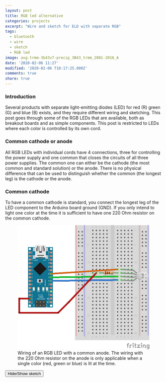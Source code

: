 ```yaml
---
layout: post
title: RGB led alternative
categories: projects
excerpt: "Wire and sketch for ELD with separate RGB"
tags:
  - bluetooth
  - wire
  - sketch
  - RGB led
image: avg-trmm-3b43v7-precip_3B43_trmm_2001-2016_A
date: '2020-02-06 11:27'
modified: '2020-02-06 T18:17:25.000Z'
comments: true
share: true
---
```

<script src="https://karttur.github.io/common/assets/js/karttur/togglediv.js"></script>
### Introduction

Several products with separate light-emitting diodes (LED) for red (R) green (G) and blue (B) exists, and they require different wiring and sketching. This post goes through some of the RGB LEDs that are available, both as breakout boards and as simple components. This post is restricted to LEDs where each color is controlled by its own cord.

### Common cathode or anode

All RGB LEDs with individual cords have 4 connections, three for controlling the power supply and one common that closes the circuits of all three power supplies. The common one can either be the cathode (the most common and standard solution) or the anode. There is no physical difference that can be used to distinguish whether the common (the longest leg) is the cathode or the anode.

### Common cathode

To have a common cathode is standard, you connect the longest leg of the LED component to the Arduino board ground (GND). If you only intend to light one color at the time it is sufficient to have one 220 Ohm resistor on the common cathode.

<figure>
<img src="../../images/nano-led-RGB-cathode-rgb-only_bb.png">
<figcaption> Wiring of an RGB LED with a common anode. The wiring with the 220 Ohm resistor on the anode is only applicable when a single color (red, green or blue) is lit at the time. </figcaption>
</figure>

<button id= "toggleRGBcathodeOnly" onclick="hiddencode('RGBcathodeOnly')">Hide/Show sketch</button>

<div id="RGBcathodeOnly" style="display:none">
{% capture text-capture %}
{% raw %}
```
int red_light_pin= 4;
int green_light_pin = 5;
int blue_light_pin = 6;
void setup() {
  pinMode(red_light_pin, OUTPUT);
  pinMode(green_light_pin, OUTPUT);
  pinMode(blue_light_pin, OUTPUT);
}
void loop() {

  RGB_color(0, 255, 255); // Green
  delay(1000);
  RGB_color(255, 0, 255); // Red
  delay(1000);
  RGB_color(255, 255, 0); // Blue
  delay(1000);
}
void RGB_color(int red_light_value, int green_light_value, int blue_light_value)
 {
  analogWrite(red_light_pin, red_light_value);
  analogWrite(green_light_pin, green_light_value);
  analogWrite(blue_light_pin, blue_light_value);
}
```
{% endraw %}
{% endcapture %}
{% include widgets/toggle-code.html  toggle-text=text-capture  %}
</div>

#### All color combinations

If you want to mix two, or all, colors you need to put a 220 Ohm resistor on each.

<figure>
<img src="../../images/nano-led-RGB-cathode-rgb-combo_bb.png">
<figcaption> Wiring of an RGB LED with a common cathode. The wiring with a 220 Ohm resistor on each power supply allows any combination of lit LEDs. </figcaption>
</figure>

<button id= "toggleRGBcathodeCombo" onclick="hiddencode('RGBcathodeCombo')">Hide/Show sketch</button>

<div id="RGBcathodeCombo" style="display:none">
{% capture text-capture %}
{% raw %}
```
int red_light_pin= 4;
int green_light_pin = 5;
int blue_light_pin = 6;
void setup() {
  pinMode(red_light_pin, OUTPUT);
  pinMode(green_light_pin, OUTPUT);
  pinMode(blue_light_pin, OUTPUT);
}
void loop() {

  RGB_color(0, 255, 255); // Green
  delay(1000);
  RGB_color(255, 0, 255); // Red
  delay(1000);
  RGB_color(255, 255, 0); // Blue
  delay(1000);
}
void RGB_color(int red_light_value, int green_light_value, int blue_light_value)
 {
  analogWrite(red_light_pin, red_light_value);
  analogWrite(green_light_pin, green_light_value);
  analogWrite(blue_light_pin, blue_light_value);
}
```
{% endraw %}
{% endcapture %}
{% include widgets/toggle-code.html  toggle-text=text-capture  %}
</div>

### Common anode

As noted above, also the anode can be the common connection point, in which case the longest (anode) leg is connected to power (5v).

#### Only red, green and blue

If you only intend to light one color at the time it is sufficient to have one 220 Ohm resistor on the common andode.

<figure>
<img src="../../images/nano-led-RGB-anode-rgb-only_bb.png">
<figcaption> Wiring of an RGB LED with a common anode. The wiring with the 220 Ohm resistor on the anode is only applicable when a single color (red, green or blue) is lit at the time. </figcaption>
</figure>

<button id= "toggleRGBanodeOnly" onclick="hiddencode('RGBanodeOnly')">Hide/Show sketch</button>

<div id="RGBanodeOnly" style="display:none">
{% capture text-capture %}
{% raw %}
```
int red_light_pin= 4;
int green_light_pin = 5;
int blue_light_pin = 6;
void setup() {
  pinMode(red_light_pin, OUTPUT);
  pinMode(green_light_pin, OUTPUT);
  pinMode(blue_light_pin, OUTPUT);
}
void loop() {

  RGB_color(0, 255, 255); // Green
  delay(1000);
  RGB_color(255, 0, 255); // Red
  delay(1000);
  RGB_color(255, 255, 0); // Blue
  delay(1000);
}
void RGB_color(int red_light_value, int green_light_value, int blue_light_value)
 {
  analogWrite(red_light_pin, red_light_value);
  analogWrite(green_light_pin, green_light_value);
  analogWrite(blue_light_pin, blue_light_value);
}
```
{% endraw %}
{% endcapture %}
{% include widgets/toggle-code.html  toggle-text=text-capture  %}
</div>

#### All color combinations

If you want to mix two, or all, colors you need to put a 220 Ohm resistor on each.

<figure>
<img src="../../images/nano-led-RGB-anode-rgb-combo_bb.png">
<figcaption> Wiring of an RGB LED with a common anode. The wiring with a 220 Ohm resistor on each power supply allows any combination of lit LEDs. </figcaption>
</figure>

<button id= "toggleRGBanodeCombo" onclick="hiddencode('RGBanodeCombo')">Hide/Show sketch</button>

<div id="RGBanodeCombo" style="display:none">
{% capture text-capture %}
{% raw %}
```
int red_light_pin= 4;
int green_light_pin = 5;
int blue_light_pin = 6;
void setup() {
  pinMode(red_light_pin, OUTPUT);
  pinMode(green_light_pin, OUTPUT);
  pinMode(blue_light_pin, OUTPUT);
}
void loop() {

  RGB_color(0, 255, 255); // Green
  delay(1000);
  RGB_color(255, 0, 255); // Red
  delay(1000);
  RGB_color(255, 255, 0); // Blue
  delay(1000);
}
void RGB_color(int red_light_value, int green_light_value, int blue_light_value)
 {
  analogWrite(red_light_pin, red_light_value);
  analogWrite(green_light_pin, green_light_value);
  analogWrite(blue_light_pin, blue_light_value);
}
```
{% endraw %}
{% endcapture %}
{% include widgets/toggle-code.html  toggle-text=text-capture  %}
</div>

### KY-009 Breakout board

The KY-009, built on the [SMD 5050 RGB component](../../components/component-SMD-5050-RGB) gives a more homogenous beam compared to the above LEDs and is probably the better choice for use with a spectrometer.

The KY-009 breakout board comes in two versions: with and without integrated resistors. You just have to inspect the breakout board to see if there are resistors built in. Below are two different sketches and two different wirings. The first sketch is more basic and applies different resistors for each power source (R=180 Ohn, B = G = 100 Ohm). The second wiring assembles all resistors (to 390 Ohm). The function does not seem to change dependent on the wiring.

Note that the fading is achieved using Pulse Width Modulation (PWM) and I am uncertain if this is really useful when it comes to using the LED as a light source for spectrometers. I will have to look into that and write a separate post. Later.

#### Basic

Sketch and wiring for the [KY-009 3-color full-color LED SMD modules](../../modules/module-KY-009-RGB-LED/). As the red (R) diode requires a lower voltage compared to green (G) and blue (B) you need to use 100 Ohm resistors for G and B and a 180 Ohm resistor for R.

<figure>
<img src="../../images/nano-led-ky-009_bb.png">
<figcaption> Wiring of th KY-009 breakout board with individual resistors for R (180 Ohm) G (100 Ohm) and B (100 Ohm). </figcaption>
</figure>

Basic sketch for looping over red, green, blue, cyan, magenta, yellow and white.

<button id= "toggleRGBanodeCombo" onclick="hiddencode('RGBanodeCombo')">Hide/Show sketch</button>

<div id="RGBanodeCombo" style="display:none">
{% capture text-capture %}
{% raw %}
```
int red_light_pin= 4;
int green_light_pin = 5;
int blue_light_pin = 6;
void setup() {
  pinMode(red_light_pin, OUTPUT);
  pinMode(green_light_pin, OUTPUT);
  pinMode(blue_light_pin, OUTPUT);
}
void loop() {
  RGB_color(255, 0, 0); // Red
  delay(1000);
  RGB_color(0, 0, 0); // none
  delay(100);
  RGB_color(0, 255, 0); // Green
  delay(1000);
  RGB_color(0, 0, 0); // none
  delay(100);
  RGB_color(0, 0, 255); // Blue
  delay(1000);
  RGB_color(0, 0, 0); // none
  delay(100);
  RGB_color(0, 255, 255); // Cyan
  delay(1000);
  RGB_color(0, 0, 0); // none
  delay(100);
  RGB_color(255, 0, 255); // Magenta
  delay(1000);
  RGB_color(0, 0, 0); // none
  delay(100);
  RGB_color(255, 255, 0); // Yellow
  delay(1000);
  RGB_color(0, 0, 0); // none
  delay(100);
  RGB_color(255, 255, 255); // White
  delay(3000);
  RGB_color(0, 0, 0); // none
  delay(5000);
}
void RGB_color(int red_light_value, int green_light_value, int blue_light_value)
 {
  analogWrite(red_light_pin, red_light_value);
  analogWrite(green_light_pin, green_light_value);
  analogWrite(blue_light_pin, blue_light_value);
}
```
{% endraw %}
{% endcapture %}
{% include widgets/toggle-code.html  toggle-text=text-capture  %}
</div>

Sketch for testing the fading of all three colors uisng PWM. It works for G and B, but not for R.

<button id= "toggleRGBfading" onclick="hiddencode('RGBfading')">Hide/Show sketch</button>

<div id="RGBfading" style="display:none">
{% capture text-capture %}
{% raw %}
```
int red_light_pin= 4;
int green_light_pin = 5;
int blue_light_pin = 6;
void setup() {
  pinMode(red_light_pin, OUTPUT);
  pinMode(green_light_pin, OUTPUT);
  pinMode(blue_light_pin, OUTPUT);
}
void loop() {

  RGB_color(255, 255, 255); // White
  delay(1000);
  RGB_color(200, 200, 200); // White
  delay(1000);
  RGB_color(100, 100, 100); // White
  delay(1000);
  RGB_color(50, 50, 50); // White
  delay(1000);
  RGB_color(0, 0, 0); // none
  delay(50);
}
void RGB_color(int red_light_value, int green_light_value, int blue_light_value)
 {
  analogWrite(red_light_pin, red_light_value);
  analogWrite(green_light_pin, green_light_value);
  analogWrite(blue_light_pin, blue_light_value);
}
```
{% endraw %}
{% endcapture %}
{% include widgets/toggle-code.html  toggle-text=text-capture  %}
</div>

#### Comprehensive

Here is a more advanced [Testing RGB LEDs and the KY009 Three Colour LED](https://rydepier.wordpress.com/2015/07/02/ky009-three-colour-led/). According to that test the function of the KY-009 breakout board is not great, which is also my experience. First the wiring and then the sketch as described on that page.

<figure>
<img src="../../images/nano-led-ky-009-390ohm_bb.png">
<figcaption> Wiring of an RGB LED with a common anode and a common 390 Ohm resistor.</figcaption>
</figure>

<button id= "toggleKY009advanced" onclick="hiddencode('KY009advanced')">Hide/Show sketch</button>

<div id="KY009advanced" style="display:none">
{% capture text-capture %}
{% raw %}

```
*
RGB LED Test
This sketch checks a RGB LED to ensure that PWM can be used
to produce a complete range of colours
For best colour mixing results use a diffuser
*/
int gndPin = 2; // the RGB LED common connection
int redLed = 3; // the Red LED
int greenLed = 4; // the green LED
int blueLed = 5; // the blue LED
int brightness = 0; // how bright the LED is
int fadeAmount = 5; // how many points to fade the LED by
//
// set either of these to false to disable the effect
boolean rainbow = true; // enable the rainbow display
boolean fader = true; // enable the fade display
//
void setup() {
// declare pin 2 and 3 to be an output:
pinMode(gndPin, OUTPUT);
digitalWrite(gndPin, LOW);
pinMode(redLed, OUTPUT);
pinMode(greenLed, OUTPUT);
pinMode(blueLed, OUTPUT);
}
void loop(){
if (rainbow){
// Rainbow
for(int r=0; r<3; r++){
analogWrite(redLed, 255); // Red
delay(2000);
analogWrite(greenLed, 255); // Yellow
delay(2000);
analogWrite(redLed, 0); // Green
delay(2000);
analogWrite(blueLed, 128); //Blue/Green
delay(2000);
analogWrite(blueLed, 255); //Blue/Green
analogWrite(greenLed, 0); //Blue
delay(2000);
analogWrite(redLed, 255); // Violet
delay(2000);
analogWrite(redLed, 0); // LEDs all OFF
analogWrite(blueLed, 0);
}
}
// the fader effect
if(fader){
brightness = 0;
fadeAmount = 5;
redLedLoop();
analogWrite(redLed, 0);
//
brightness = 0;
fadeAmount = 5;
greenLedLoop();
//
analogWrite(greenLed, 0);
//
brightness = 0;
fadeAmount = 5;
blueLedLoop();
analogWrite(blueLed, 0);
}
}
// the fade routines
//
void redLedLoop() {
for(int i=0; i<255; i++){
analogWrite(redLed, brightness);
// change the brightness for next time through the loop:
brightness = brightness + fadeAmount;
// reverse the direction of the fading at the ends of the fade:
if (brightness == 0 || brightness == 255) {
fadeAmount = -fadeAmount ;
}
// wait for 30 milliseconds to see the dimming effect
delay(30);
}
}
void greenLedLoop(){
//
for(int i=0; i<255; i++){
analogWrite(greenLed, brightness);
// change the brightness for next time through the loop:
brightness = brightness + fadeAmount;
// reverse the direction of the fading at the ends of the fade:
if (brightness == 0 || brightness == 255) {
fadeAmount = -fadeAmount ;
}
// wait for 30 milliseconds to see the dimming effect
delay(30);
}
}
void blueLedLoop(){
for(int i=0; i<255; i++){
analogWrite(blueLed, brightness);
// change the brightness for next time through the loop:
brightness = brightness + fadeAmount;
// reverse the direction of the fading at the ends of the fade:
if (brightness == 0 || brightness == 255) {
fadeAmount = -fadeAmount ;
}
// wait for 30 milliseconds to see the dimming effect
delay(30);
}
}
```
{% endraw %}
{% endcapture %}
{% include widgets/toggle-code.html  toggle-text=text-capture  %}
</div>
